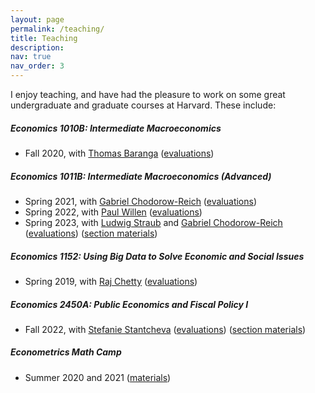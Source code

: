 ```yaml
---
layout: page
permalink: /teaching/
title: Teaching
description:  
nav: true
nav_order: 3
---
```


I enjoy teaching, and have had the pleasure to work on some great undergraduate and graduate courses at Harvard. These include:

##### Economics 1010B: Intermediate Macroeconomics
  - Fall 2020, with [Thomas Baranga](https://economics.harvard.edu/people/thomas-baranga) ([evaluations](https://mdroste.com/files/evaluations_ec1010b_fall2020.pdf))

##### Economics 1011B: Intermediate Macroeconomics (Advanced)
  - Spring 2021, with [Gabriel Chodorow-Reich](https://scholar.harvard.edu/chodorow-reich/home) ([evaluations](https://mdroste.com/files/evaluations_ec1011b_spring2021.pdf))
  - Spring 2022, with [Paul Willen](https://www.bostonfed.org/people/bank/paul-willen.aspx) ([evaluations](https://mdroste.com/files/evaluations_ec1011b_spring2022.pdf))
  - Spring 2023, with [Ludwig Straub](https://scholar.harvard.edu/straub/home) and [Gabriel Chodorow-Reich](https://scholar.harvard.edu/chodorow-reich/home) ([evaluations](https://mdroste.com/files/evaluations_ec1011b_spring2023.pdf)) ([section materials](https://mdroste.com/ec1011b))

##### Economics 1152: Using Big Data to Solve Economic and Social Issues
  - Spring 2019, with [Raj Chetty](https://www.rajchetty.com/) ([evaluations](https://mdroste.com/files/evaluations_ec1152_spring2019.pdf))

##### Economics 2450A: Public Economics and Fiscal Policy I
  - Fall 2022, with [Stefanie Stantcheva](https://scholar.harvard.edu/stantcheva/home) ([evaluations](https://mdroste.com/files/evaluations_ec2450a_fall2022.pdf)) ([section materials](https://mdroste.com/ec2450a))

##### Econometrics Math Camp
  - Summer 2020 and 2021 ([materials](http://www.github.com/mdroste/metrics-mathcamp-2021))

